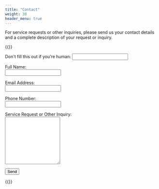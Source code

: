 ```yaml
---
title: "Contact"
weight: 30
header_menu: true
---
```


For service requests or other inquiries, please send us your contact details and a complete description of your request or inquiry.

{{<rawhtml>}}
    <form name="Reaser-Logistics-contact" method="POST" data-netlify="true" data-netlify-recaptcha="true" netlify-honeypot="bot-field" >
        <p class="hidden">
            <label>Don't fill this out if you’re human: <input name="bot-field" /></label>
        </p>
        <p>
            <label>Full Name:<br/>
            <input type="text" name="name" /></label>
        </p>
        <p>
            <label>Email Address:<br/>
            <input type="email" name="email" /></label>
        </p>
        <p>
            <label>Phone Number:<br/>
            <input type="tel" name="phone" /></label>
        </p>
        <p>
            <label>Service Request or Other Inquiry:<br/>
            <textarea name="message" rows="10"></textarea></label>
        </p>
        <div data-netlify-recaptcha="true"></div>
        <p>
            <button type="submit">Send</button>
        </p>
    </form>
{{</rawhtml>}}
